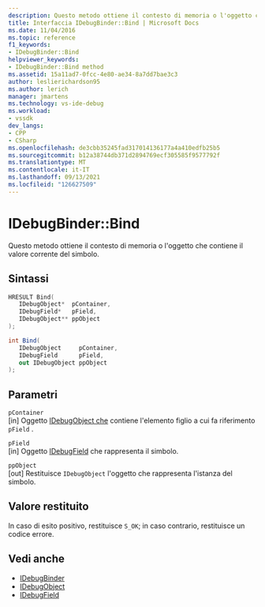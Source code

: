 ```yaml
---
description: Questo metodo ottiene il contesto di memoria o l'oggetto che contiene il valore corrente del simbolo.
title: Interfaccia IDebugBinder::Bind | Microsoft Docs
ms.date: 11/04/2016
ms.topic: reference
f1_keywords:
- IDebugBinder::Bind
helpviewer_keywords:
- IDebugBinder::Bind method
ms.assetid: 15a11ad7-0fcc-4e80-ae34-8a7dd7bae3c3
author: leslierichardson95
ms.author: lerich
manager: jmartens
ms.technology: vs-ide-debug
ms.workload:
- vssdk
dev_langs:
- CPP
- CSharp
ms.openlocfilehash: de3cbb35245fad317014136177a4a410edfb25b5
ms.sourcegitcommit: b12a38744db371d2894769ecf305585f9577792f
ms.translationtype: MT
ms.contentlocale: it-IT
ms.lasthandoff: 09/13/2021
ms.locfileid: "126627509"
---
```

# <a name="idebugbinderbind"></a>IDebugBinder::Bind
Questo metodo ottiene il contesto di memoria o l'oggetto che contiene il valore corrente del simbolo.

## <a name="syntax"></a>Sintassi

```cpp
HRESULT Bind( 
   IDebugObject*  pContainer,
   IDebugField*   pField,
   IDebugObject** ppObject
);
```

```csharp
int Bind(
   IDebugObject     pContainer,
   IDebugField      pField,
   out IDebugObject ppObject
);
```

## <a name="parameters"></a>Parametri
`pContainer`\
[in] Oggetto [IDebugObject che](../../../extensibility/debugger/reference/idebugobject.md) contiene l'elemento figlio a cui fa riferimento `pField` .

`pField`\
[in] Oggetto [IDebugField](../../../extensibility/debugger/reference/idebugfield.md) che rappresenta il simbolo.

`ppObject`\
[out] Restituisce `IDebugObject` l'oggetto che rappresenta l'istanza del simbolo.

## <a name="return-value"></a>Valore restituito
 In caso di esito positivo, restituisce `S_OK`; in caso contrario, restituisce un codice errore.

## <a name="see-also"></a>Vedi anche
- [IDebugBinder](../../../extensibility/debugger/reference/idebugbinder.md)
- [IDebugObject](../../../extensibility/debugger/reference/idebugobject.md)
- [IDebugField](../../../extensibility/debugger/reference/idebugfield.md)
